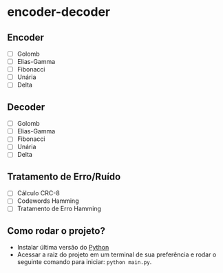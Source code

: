 # encoder-decoder

## Encoder

- [ ] Golomb
- [ ] Elias-Gamma
- [ ] Fibonacci
- [ ] Unária
- [ ] Delta

## Decoder

- [ ] Golomb
- [ ] Elias-Gamma
- [ ] Fibonacci
- [ ] Unária
- [ ] Delta

## Tratamento de Erro/Ruído

- [ ] Cálculo CRC-8
- [ ] Codewords Hamming
- [ ] Tratamento de Erro Hamming

## Como rodar o projeto?
- Instalar última versão do [Python](https://www.python.org/downloads/)
- Acessar a raiz do projeto em um terminal de sua preferência e rodar o seguinte comando para iniciar: `python main.py`.
